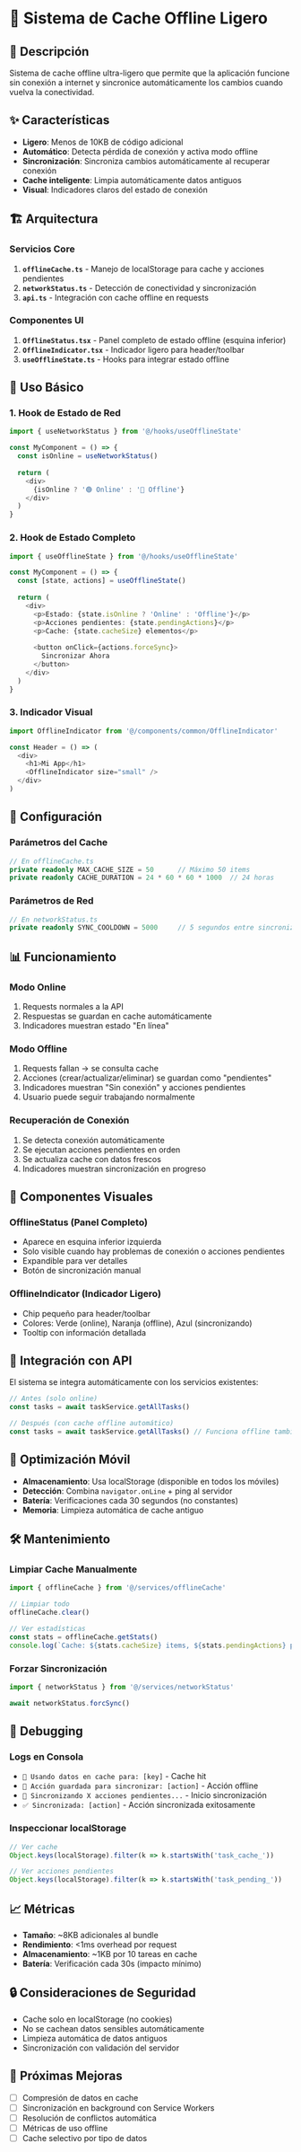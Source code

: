 # 📱 Sistema de Cache Offline Ligero

## 🎯 Descripción

Sistema de cache offline ultra-ligero que permite que la aplicación funcione sin conexión a internet y sincronice automáticamente los cambios cuando vuelva la conectividad.

## ✨ Características

- **Ligero**: Menos de 10KB de código adicional
- **Automático**: Detecta pérdida de conexión y activa modo offline
- **Sincronización**: Sincroniza cambios automáticamente al recuperar conexión
- **Cache inteligente**: Limpia automáticamente datos antiguos
- **Visual**: Indicadores claros del estado de conexión

## 🏗️ Arquitectura

### Servicios Core

1. **`offlineCache.ts`** - Manejo de localStorage para cache y acciones pendientes
2. **`networkStatus.ts`** - Detección de conectividad y sincronización
3. **`api.ts`** - Integración con cache offline en requests

### Componentes UI

1. **`OfflineStatus.tsx`** - Panel completo de estado offline (esquina inferior)
2. **`OfflineIndicator.tsx`** - Indicador ligero para header/toolbar
3. **`useOfflineState.ts`** - Hooks para integrar estado offline

## 🚀 Uso Básico

### 1. Hook de Estado de Red

```typescript
import { useNetworkStatus } from '@/hooks/useOfflineState'

const MyComponent = () => {
  const isOnline = useNetworkStatus()
  
  return (
    <div>
      {isOnline ? '🟢 Online' : '🔴 Offline'}
    </div>
  )
}
```

### 2. Hook de Estado Completo

```typescript
import { useOfflineState } from '@/hooks/useOfflineState'

const MyComponent = () => {
  const [state, actions] = useOfflineState()
  
  return (
    <div>
      <p>Estado: {state.isOnline ? 'Online' : 'Offline'}</p>
      <p>Acciones pendientes: {state.pendingActions}</p>
      <p>Cache: {state.cacheSize} elementos</p>
      
      <button onClick={actions.forceSync}>
        Sincronizar Ahora
      </button>
    </div>
  )
}
```

### 3. Indicador Visual

```typescript
import OfflineIndicator from '@/components/common/OfflineIndicator'

const Header = () => (
  <div>
    <h1>Mi App</h1>
    <OfflineIndicator size="small" />
  </div>
)
```

## 🔧 Configuración

### Parámetros del Cache

```typescript
// En offlineCache.ts
private readonly MAX_CACHE_SIZE = 50      // Máximo 50 items
private readonly CACHE_DURATION = 24 * 60 * 60 * 1000  // 24 horas
```

### Parámetros de Red

```typescript
// En networkStatus.ts
private readonly SYNC_COOLDOWN = 5000     // 5 segundos entre sincronizaciones
```

## 📊 Funcionamiento

### Modo Online
1. Requests normales a la API
2. Respuestas se guardan en cache automáticamente
3. Indicadores muestran estado "En línea"

### Modo Offline
1. Requests fallan → se consulta cache
2. Acciones (crear/actualizar/eliminar) se guardan como "pendientes"
3. Indicadores muestran "Sin conexión" y acciones pendientes
4. Usuario puede seguir trabajando normalmente

### Recuperación de Conexión
1. Se detecta conexión automáticamente
2. Se ejecutan acciones pendientes en orden
3. Se actualiza cache con datos frescos
4. Indicadores muestran sincronización en progreso

## 🎨 Componentes Visuales

### OfflineStatus (Panel Completo)
- Aparece en esquina inferior izquierda
- Solo visible cuando hay problemas de conexión o acciones pendientes
- Expandible para ver detalles
- Botón de sincronización manual

### OfflineIndicator (Indicador Ligero)
- Chip pequeño para header/toolbar
- Colores: Verde (online), Naranja (offline), Azul (sincronizando)
- Tooltip con información detallada

## 🔄 Integración con API

El sistema se integra automáticamente con los servicios existentes:

```typescript
// Antes (solo online)
const tasks = await taskService.getAllTasks()

// Después (con cache offline automático)
const tasks = await taskService.getAllTasks() // Funciona offline también
```

## 📱 Optimización Móvil

- **Almacenamiento**: Usa localStorage (disponible en todos los móviles)
- **Detección**: Combina `navigator.onLine` + ping al servidor
- **Batería**: Verificaciones cada 30 segundos (no constantes)
- **Memoria**: Limpieza automática de cache antiguo

## 🛠️ Mantenimiento

### Limpiar Cache Manualmente
```typescript
import { offlineCache } from '@/services/offlineCache'

// Limpiar todo
offlineCache.clear()

// Ver estadísticas
const stats = offlineCache.getStats()
console.log(`Cache: ${stats.cacheSize} items, ${stats.pendingActions} pendientes`)
```

### Forzar Sincronización
```typescript
import { networkStatus } from '@/services/networkStatus'

await networkStatus.forcSync()
```

## 🐛 Debugging

### Logs en Consola
- `📱 Usando datos en cache para: [key]` - Cache hit
- `📝 Acción guardada para sincronizar: [action]` - Acción offline
- `🔄 Sincronizando X acciones pendientes...` - Inicio sincronización
- `✅ Sincronizada: [action]` - Acción sincronizada exitosamente

### Inspeccionar localStorage
```javascript
// Ver cache
Object.keys(localStorage).filter(k => k.startsWith('task_cache_'))

// Ver acciones pendientes
Object.keys(localStorage).filter(k => k.startsWith('task_pending_'))
```

## 📈 Métricas

- **Tamaño**: ~8KB adicionales al bundle
- **Rendimiento**: <1ms overhead por request
- **Almacenamiento**: ~1KB por 10 tareas en cache
- **Batería**: Verificación cada 30s (impacto mínimo)

## 🔒 Consideraciones de Seguridad

- Cache solo en localStorage (no cookies)
- No se cachean datos sensibles automáticamente
- Limpieza automática de datos antiguos
- Sincronización con validación del servidor

## 🚀 Próximas Mejoras

- [ ] Compresión de datos en cache
- [ ] Sincronización en background con Service Workers
- [ ] Resolución de conflictos automática
- [ ] Métricas de uso offline
- [ ] Cache selectivo por tipo de datos